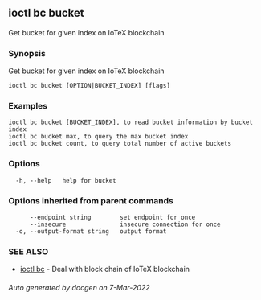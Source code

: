 ## ioctl bc bucket

Get bucket for given index on IoTeX blockchain

### Synopsis

Get bucket for given index on IoTeX blockchain

```
ioctl bc bucket [OPTION|BUCKET_INDEX] [flags]
```

### Examples

```
ioctl bc bucket [BUCKET_INDEX], to read bucket information by bucket index
ioctl bc bucket max, to query the max bucket index
ioctl bc bucket count, to query total number of active buckets

```

### Options

```
  -h, --help   help for bucket
```

### Options inherited from parent commands

```
      --endpoint string        set endpoint for once
      --insecure               insecure connection for once
  -o, --output-format string   output format
```

### SEE ALSO

* [ioctl bc](ioctl_bc.md)	 - Deal with block chain of IoTeX blockchain

###### Auto generated by docgen on 7-Mar-2022
